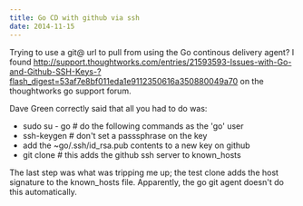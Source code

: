 ```yaml
---
title: Go CD with github via ssh
date: 2014-11-15
---
```


Trying to use a git@ url to pull from using the Go continous delivery agent?
I found http://support.thoughtworks.com/entries/21593593-Issues-with-Go-and-Github-SSH-Keys-?flash_digest=53af7e8bf011eda1e9112350616a350880049a70 on the thoughtworks go support forum. 

Dave Green correctly said that all you had to do was:

* sudo su - go # do the following commands as the 'go' user
* ssh-keygen # don't set a passsphrase on the key
* add the ~go/.ssh/id_rsa.pub contents to a new key on github
* git clone <some github repo> # this adds the github ssh server to known_hosts

The last step was what was tripping me up; the test clone adds the host signature to the known_hosts file. Apparently, the go git agent doesn't do this automatically.
